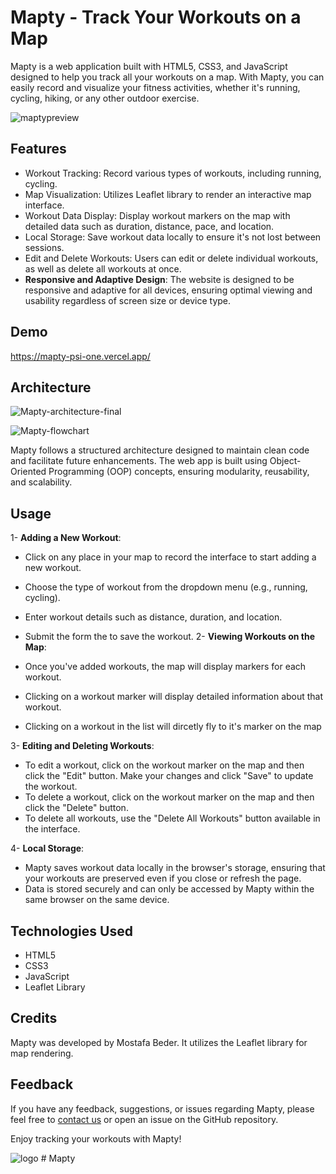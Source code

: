 ﻿# Mapty - Track Your Workouts on a Map

Mapty is a web application built with HTML5, CSS3, and JavaScript designed to help you track all your workouts on a map. With Mapty, you can easily record and visualize your fitness activities, whether it's running, cycling, hiking, or any other outdoor exercise.

![maptypreview](https://github.com/Mostafabedeer/Mapty/assets/86775807/1c89bcce-726c-490e-b906-ccf69cf91600)

## Features

- Workout Tracking: Record various types of workouts, including running, cycling.
- Map Visualization: Utilizes Leaflet library to render an interactive map interface.
- Workout Data Display: Display workout markers on the map with detailed data such as duration, distance, pace, and location.
- Local Storage: Save workout data locally to ensure it's not lost between sessions.
- Edit and Delete Workouts: Users can edit or delete individual workouts, as well as delete all workouts at once.
- **Responsive and Adaptive Design**: The website is designed to be responsive and adaptive for all devices, ensuring optimal viewing and usability regardless of screen size or device type.

## Demo

https://mapty-psi-one.vercel.app/

## Architecture

![Mapty-architecture-final](https://github.com/Mostafabedeer/Mapty/assets/86775807/d170c9b5-0a36-4f21-bdc7-d09e4ac343ba)

![Mapty-flowchart](https://github.com/Mostafabedeer/Mapty/assets/86775807/de0b647f-df51-4843-a66a-0fbfe9d780f1)

Mapty follows a structured architecture designed to maintain clean code and facilitate future enhancements. The web app is built using Object-Oriented Programming (OOP) concepts, ensuring modularity, reusability, and scalability.

## Usage

1- **Adding a New Workout**:

- Click on any place in your map to record the interface to start adding a new workout.
- Choose the type of workout from the dropdown menu (e.g., running, cycling).
- Enter workout details such as distance, duration, and location.
- Submit the form the to save the workout.
  2- **Viewing Workouts on the Map**:

- Once you've added workouts, the map will display markers for each workout.
- Clicking on a workout marker will display detailed information about that workout.
- Clicking on a workout in the list will dircetly fly to it's marker on the map

3- **Editing and Deleting Workouts**:

- To edit a workout, click on the workout marker on the map and then click the "Edit" button. Make your changes and click "Save" to update the workout.
- To delete a workout, click on the workout marker on the map and then click the "Delete" button.
- To delete all workouts, use the "Delete All Workouts" button available in the interface.

4- **Local Storage**:

- Mapty saves workout data locally in the browser's storage, ensuring that your workouts are preserved even if you close or refresh the page.
- Data is stored securely and can only be accessed by Mapty within the same browser on the same device.

## Technologies Used

- HTML5
- CSS3
- JavaScript
- Leaflet Library

## Credits

Mapty was developed by Mostafa Beder. It utilizes the Leaflet library for map rendering.

## Feedback

If you have any feedback, suggestions, or issues regarding Mapty, please feel free to [contact us](mostafabder2@gmail.com) or open an issue on the GitHub repository.

Enjoy tracking your workouts with Mapty!

![logo](https://github.com/Mostafabedeer/Mapty/assets/86775807/c45a5b7c-c43d-4732-96cb-9c30ef512e28)
#   M a p t y 
 
 
